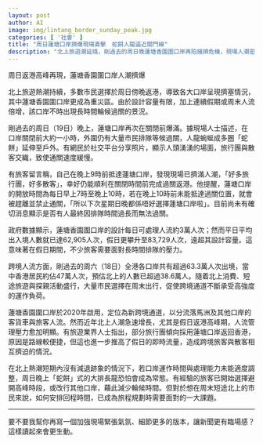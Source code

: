 ```yaml
---
layout: post
author: AI
image: img/lintang_border_sunday_peak.jpg
categories: [ '社會' ]
title: "周日蓮塘口岸擠爆現場直擊　蛇餅人龍逼近關門線"  
description: "北上旅遊潮延燒，剛過去的周日晚蓮塘香園圍口岸再陷擁擠危機，現場人潮密不透風、排隊人龍蜿蜒多圈延伸至戶外。距離關門不到一小時，旅行團與散客交織，過關速度宛如龜速，不少旅客神情焦急擔心趕不及十點關閘。港府數據顯示假日人流已高達八萬三千人次，遠超設計容量三萬，令周末夜蛇餅長龍恐成新常態。"  "
---
```

周日返港高峰再現，蓮塘香園圍口岸人潮擠爆  

北上旅遊熱潮持續，多數市民選擇於周日傍晚返港，導致各大口岸呈現擠塞情況，其中蓮塘香園圍口岸更成為重災區。由於設計容量有限，加上連續假期或周末人流倍增，該口岸不時出現長時間輪候過關的景況。  

剛過去的周日（19日）晚上，蓮塘口岸再次在關閉前爆滿。據現場人士描述，在口岸關閉前大約一小時，外圍仍有大量市民排隊等候過關，人龍蜿蜒成多圈「蛇餅」延伸至戶外。有網民於社交平台分享照片，顯示人頭湧湧的場面，旅行團與散客交織，致使通關速度緩慢。  

有旅客留言稱，自己在晚上9時前抵達蓮塘口岸，發現現場已擠滿人潮，「好多旅行團，好多散客」，幸好仍能順利在關閉時間前完成過關返港。他提醒，蓮塘口岸的開放時間為每日早上7時至晚上10時，若在晚上10時前未能抵達過關位置，就會被趕離並禁止通關，「所以下次星期日晚都係唔好選擇蓮塘口岸啦」。目前尚未有確切消息顯示是否有人最終因排隊時間過長而無法過關。  

政府數據顯示，蓮塘香園圍口岸的設計每日可處理人流約3萬人次；然而平日平均出入境人數就已達62,905人次，假日更攀升至83,729人次，遠超其設計容量。這意味著在假日期間，不少旅客需要面對長時間排隊的壓力。  

跨境人流方面，剛過去的周六（18日）全港各口岸共有超過63.3萬人次出境，當中香港居民約佔47萬人次，預估北上的人數已超過38.6萬人。隨着北上消費、短途旅遊與探親活動盛行，大量市民選擇在周末出行，促使跨境通道不斷承受高強度的運作負荷。  

蓮塘香園圍口岸於2020年啟用，定位為新跨境通道，以分流落馬洲及其他口岸的客貨車與旅客人流。然而近年北上人潮急速增長，尤其是假日返港高峰期，人流管理壓力愈加明顯。有旅遊業界人士指出，部分旅行團傾向採用蓮塘口岸返回香港，原因是路線較便捷，但這也進一步推高了假日的即時流量，造成跨境旅客與散客相互擠迫的情況。  

在北上熱潮短期內沒有減退跡象的情況下，若口岸運作時間與處理能力未能適度調整，周日晚上「蛇餅」式的大排長龍恐怕會成為常態。有經驗的旅客已開始選擇避開高峰時段，或改行其他口岸，藉此減少輪候時間。但對於想在周末短途北上的市民來說，如何安排回程時間，已成為旅程規劃時需要面對的一大課題。  

---

要不要我幫你再寫一個加強現場緊張氣氛、細節更多的版本，讓新聞更有臨場感？這樣讀起來會更生動。